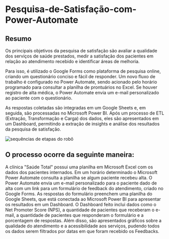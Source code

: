 # Pesquisa-de-Satisfação-com-Power-Automate

## Resumo
Os principais objetivos da pesquisa de satisfação são avaliar a qualidade dos serviços de saúde prestados, medir a satisfação dos pacientes em relação ao atendimento recebido e identificar áreas de melhoria.

Para isso, é utilizado o Google Forms como plataforma de pesquisa online, criando um questionário conciso e fácil de responder. Um novo fluxo de trabalho é configurado no Power Automate, sendo acionado pelo horário programado para consultar a planilha de prontuários no Excel. Se houver registro de alta médica, o Power Automate envia um e-mail personalizado ao paciente com o questionário.

As respostas coletadas são integradas em um Google Sheets e, em seguida, são processadas no Microsoft Power BI. Após um processo de ETL (Extração, Transformação e Carga) dos dados, eles são apresentados em um Dashboard, permitindo a extração de insights e análise dos resultados da pesquisa de satisfação.

![sequências de etapas do robô](https://github.com/PhD-Anibal/Automa-na-Extra-de-Dados/assets/128927981/1167e394-ef06-4071-a1a0-cfdbece71ead)

## O processo ocorre da seguinte maneira:
A clínica "Saúde Total" possui uma planilha em Microsoft Excel com os dados dos pacientes internados. Em um horário determinado o Microsoft Power Automate consulta a planilha se algum paciente recebeu alta.
O Power Automate envia um e-mail personalizado para o paciente dado de alta com um link para um formulário de feedback do atendimento, criado no Google Forms.
As respostas do formulário preenchem uma planilha do Google Sheets, que está conectada ao Microsoft Power BI para apresentar os resultados em um Dashboard.
O Dashboard feito inclui dados como o Net Promoter Score (NPS), a quantidade de pacientes que receberam o e-mail, a quantidade de pacientes que responderam o formulário e a porcentagem de respostas. Além disso, são apresentados gráficos sobre a qualidade do atendimento e a acessibilidade aos serviços, pudendo todos os dados serem filtrados por datas em que foram recebido os Feedbacks.
